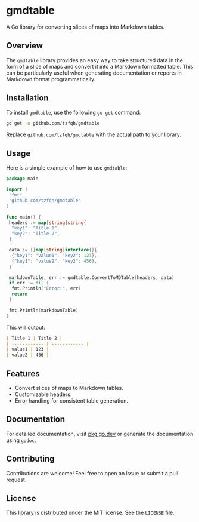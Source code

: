 # gmdtable

A Go library for converting slices of maps into Markdown tables.

## Overview

The `gmdtable` library provides an easy way to take structured data in the form of a slice of maps and convert it into a Markdown formatted table. This can be particularly useful when generating documentation or reports in Markdown format programmatically.

## Installation

To install `gmdtable`, use the following `go get` command:

```sh
go get -u github.com/tzfqh/gmdtable
```

Replace `github.com/tzfqh/gmdtable` with the actual path to your library.

## Usage

Here is a simple example of how to use `gmdtable`:

```go
package main

import (
 "fmt"
 "github.com/tzfqh/gmdtable"
)

func main() {
 headers := map[string]string{
  "key1": "Title 1",
  "key2": "Title 2",
 }

 data := []map[string]interface{}{
  {"key1": "value1", "key2": 123},
  {"key1": "value2", "key2": 456},
 }

 markdownTable, err := gmdtable.ConvertToMDTable(headers, data)
 if err != nil {
  fmt.Println("Error:", err)
  return
 }

 fmt.Println(markdownTable)
}
```

This will output:

```markdown
| Title 1 | Title 2 |
| ------------ | ------------ |
| value1 | 123 |
| value2 | 456 |
```

## Features

- Convert slices of maps to Markdown tables.
- Customizable headers.
- Error handling for consistent table generation.

## Documentation

For detailed documentation, visit [pkg.go.dev](https://pkg.go.dev/github.com/tzfqh/gmdtable) or generate the documentation using `godoc`.

## Contributing

Contributions are welcome! Feel free to open an issue or submit a pull request.

## License

This library is distributed under the MIT license. See the `LICENSE` file.
